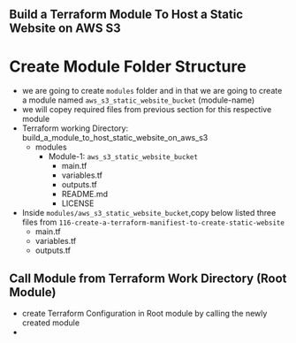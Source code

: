 ## Build a Terraform Module To Host a Static Website on AWS S3
# Create Module Folder Structure
- we are going to create `modules` folder and in that we are going to create a module named `aws_s3_static_website_bucket` (module-name)
- we will copey required files from previous section for this respective module
- Terraform working Directory: build_a_module_to_host_static_website_on_aws_s3
    - modules
        - Module-1: `aws_s3_static_website_bucket`
            - main.tf
            - variables.tf
            - outputs.tf
            - README.md
            - LICENSE
- Inside `modules/aws_s3_static_website_bucket`,copy below listed three files from `116-create-a-terraform-manifiest-to-create-static-website`
    - main.tf
    - variables.tf
    - outputs.tf


## Call Module from Terraform Work Directory (Root Module)
- create Terraform Configuration in Root module by calling the newly created module
- 